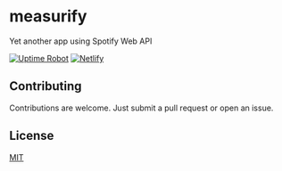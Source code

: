 # measurify

Yet another app using Spotify Web API

[![Uptime Robot](https://img.shields.io/uptimerobot/status/m787497444-7b36a8b8a8545c2335febb2b?label=server)](https://stats.uptimerobot.com/kXD0runRnw/787497444)
[![Netlify](https://img.shields.io/netlify/2b93b34b-9fc4-47e4-ab20-bca6b8d6c6dd)](https://app.netlify.com/sites/spotiworm/deploys)

## Contributing

Contributions are welcome. Just submit a pull request or open an issue.

## License

[MIT](/LICENSE)
